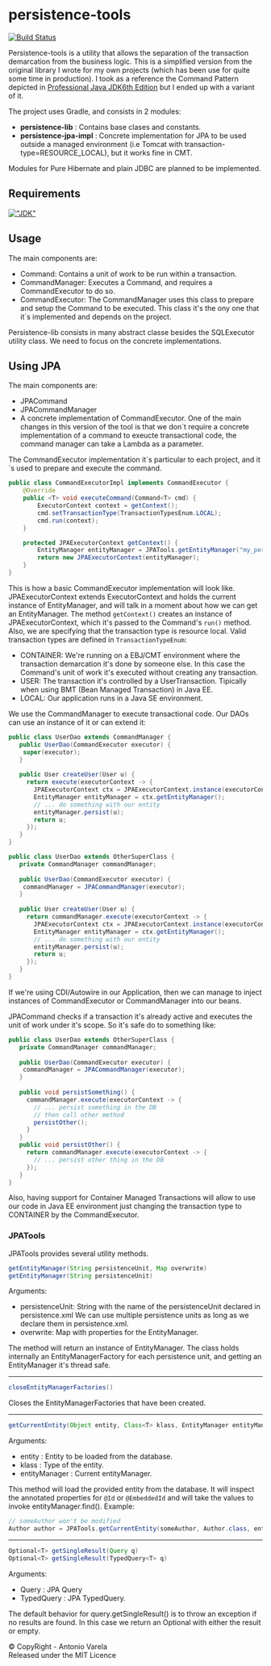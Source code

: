 # persistence-tools
[![Build Status](https://travis-ci.org/antoniovl/persistence-tools.svg?branch=master)](https://travis-ci.org/antoniovl/persistence-tools)

Persistence-tools is a utility that allows the separation of the transaction demarcation from the business logic. 
This is a simplified version from the original library I wrote for my own projects (which has been use for quite some time in production). 
I took as a reference the Command Pattern depicted in [Professional Java JDK6th Edition](https://www.amazon.com/Professional-Java-JDK-Clay-Richardson/dp/0471777102/ref=sr_1_fkmr0_1?ie=UTF8&qid=1495309531&sr=8-1-fkmr0&keywords=Professional+Java+JDK+6th+edition)
but I ended up with a variant of it.

The project uses Gradle, and consists in 2 modules:
* **persistence-lib** : Contains base clases and constants.
* **persistence-jpa-impl** : Concrete implementation for JPA to be used outside a managed environment (i.e Tomcat with transaction-type=RESOURCE_LOCAL), but it works fine in CMT.

Modules for Pure Hibernate and plain JDBC are planned to be implemented.

## Requirements
[!["JDK"](https://img.shields.io/badge/JDK-8.0+-F30000.svg?style=flat)](http://www.oracle.com/technetwork/java/javase/downloads/jdk8-downloads-2133151.html)

## Usage
The main components are:
* Command: Contains a unit of work to be run within a transaction.
* CommandManager: Executes a Command, and requires a CommandExecutor to do so.
* CommandExecutor: The CommandManager uses this class to prepare and setup the Command to be executed. This class it's the ony one
that it´s implemented and depends on the project.

Persistence-lib consists in many abstract classe besides the SQLExecutor utility class. We need to focus on the concrete implementations.

## Using JPA
The main components are:
* JPACommand
* JPACommandManager
* A concrete implementation of CommandExecutor.
One of the main changes in this version of the tool is that we don´t require a concrete implementation of a command 
to exeucte transactional code, the command manager can take a Lambda as a parameter.

The CommandExecutor implementation it´s particular to each project, and it´s used to prepare and execute the command.
```java
public class CommandExecutorImpl implements CommandExecutor {
    @Override
    public <T> void executeCommand(Command<T> cmd) {
        ExecutorContext context = getContext();
        cmd.setTransactionType(TransactionTypesEnum.LOCAL);
        cmd.run(context);
    }

    protected JPAExecutorContext getContext() {
        EntityManager entityManager = JPATools.getEntityManager("my_persistence_unit");
        return new JPAExecutorContext(entityManager);
    }
}
```
This is how a basic CommandExecutor implementation will look like. JPAExecutorContext extends ExecutorContext and holds the current 
instance of EntityManager, and will talk in a moment about how we can get an EntityManager. The method `getContext()` creates 
an instance of JPAExecutorContext, which it's passed to the Command's `run()` method. Also, we are specifying that the 
transaction type is resource local. Valid transaction types are defined in `TransactionTypeEnum`:

* CONTAINER: We're running on a EBJ/CMT environment where the transaction demarcation it's done by someone else. In this case 
the Command's unit of work it's executed without creating any transaction.
* USER: The transaction it's controlled by a UserTransaction. Tipically when using BMT (Bean Managed Transaction) in Java EE.
* LOCAL: Our application runs in a Java SE environment.

We use the CommandManager to execute transactional code. Our DAOs can use an instance of it or can extend it:
```java
public class UserDao extends CommandManager {
   public UserDao(CommandExecutor executor) {
    super(executor);
   }
   
   public User createUser(User u) {
     return execute(executorContext -> {
       JPAExecutorContext ctx = JPAExecutorContext.instance(executorContext);
       EntityManager entityManager = ctx.getEntityManager();
       // ... do something with our entity
       entityManager.persist(u);
       return u;
     });
   }
}
```
```java
public class UserDao extends OtherSuperClass {
   private CommandManager commandManager;
   
   public UserDao(CommandExecutor executor) {
    commandManager = JPACommandManager(executor);
   }
   
   public User createUser(User u) {
     return commandManager.execute(executorContext -> {
       JPAExecutorContext ctx = JPAExecutorContext.instance(executorContext);
       EntityManager entityManager = ctx.getEntityManager();
       // ... do something with our entity
       entityManager.persist(u);
       return u;
     });
   }
}
```
If we're using CDI/Autowire in our Application, then we can manage to inject instances of CommandExecutor or CommandManager into our beans.

JPACommand checks if a transaction it's already active and executes the unit of work under it's scope. So it's safe do to something
like:
```java
public class UserDao extends OtherSuperClass {
   private CommandManager commandManager;
   
   public UserDao(CommandExecutor executor) {
    commandManager = JPACommandManager(executor);
   }
   
   public void persistSomething() {
     commandManager.execute(executorContext -> {
       // ... persist something in the DB
       // then call other method
       persistOther();
     }
   }
   public void persistOther() {
     return commandManager.execute(executorContext -> {
       // ... persist other thing in the DB
     });
   }
}
```
Also, having support for Container Managed Transactions will allow to use our code in Java EE environment just changing the transaction type to CONTAINER by the CommandExecutor.

### JPATools
JPATools provides several utility methods.
```java
getEntityManager(String persistenceUnit, Map overwrite)
getEntityManager(String persistenceUnit)
```
Arguments:
* persistenceUnit: String with the name of the persistenceUnit declared in persistence.xml We can use multiple persistence units
as long as we declare them in persistence.xml.
* overwrite: Map with properties for the EntityManager. 

The method will return an instance of EntityManager. The class holds internally an EntityManagerFactory for each persistence unit, and getting an EntityManager it's thread safe.

---
```java
closeEntityManagerFactories()
```
Closes the EntityManagerFactories that have been created.

---
```java
getCurrentEntity(Object entity, Class<T> klass, EntityManager entityManager)
```
Arguments:
* entity : Entity to be loaded from the database.
* klass : Type of the entity.
* entityManager : Current entityManager.

This method will load the provided entity from the database. It will inspect the annotated properties for `@Id` or `@EmbeddedId` and will take the values to invoke entityManager.find(). Example:

```java
// someAuthor won't be modified
Author author = JPATools.getCurrentEntity(someAuthor, Author.class, entityManager);
```

---
```java
Optional<T> getSingleResult(Query q)
Optional<T> getSingleResult(TypedQuery<T> q)
```
Arguments:
* Query : JPA Query
* TypedQuery : JPA TypedQuery.

The default behavior for query.getSingleResult() is to throw an exception if no results are found. In this case we return an
Optional with either the result or empty.

&copy; CopyRight - Antonio Varela<br/>
Released under the MIT Licence
